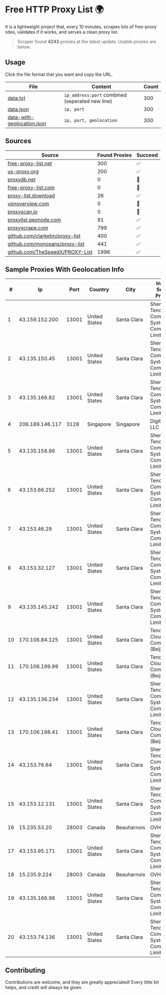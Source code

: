 
# Free HTTP Proxy List 🌍

It is a lightweight project that, every 10 minutes, scrapes lots of free-proxy sites, validates if it works, and serves a clean proxy list.


> Scraper found **4243** proxies at the latest update. Usable proxies are below.

## Usage

Click the file format that you want and copy the URL.


|File|Content|Count|
|----|-------|-----|
|[data.txt](https://raw.githubusercontent.com/themiralay/Proxy-List-World/master/data.txt)|`ip_address:port` combined (seperated new line)|300|
|[data.json](https://raw.githubusercontent.com/themiralay/Proxy-List-World/master/data.json)|`ip, port`|300|
|[data-with-geolocation.json](https://raw.githubusercontent.com/themiralay/Proxy-List-World/master/data-with-geolocation.json)|`ip, port, geolocation`|300|

## Sources

|Source|Found Proxies|Succeed|
|------|-------------|-------|
|[free-proxy-list.net](https://free-proxy-list.net)|300|✅|
|[us-proxy.org](https://www.us-proxy.org)|200|✅|
|[proxydb.net](http://proxydb.net)|0|🚫|
|[free-proxy-list.com](https://free-proxy-list.com/?page=&port=&type%5B%5D=http&type%5B%5D=https&up_time=0&search=Search)|0|🚫|
|[proxy-list.download](https://www.proxy-list.download/HTTP)|26|✅|
|[vpnoverview.com](https://vpnoverview.com/privacy/anonymous-browsing/free-proxy-servers)|0|🚫|
|[proxyscan.io](https://www.proxyscan.io)|0|🚫|
|[proxylist.geonode.com](https://proxylist.geonode.com/api/proxy-list?limit=300&page=1&sort_by=lastChecked&sort_type=desc&protocols=http,https)|81|✅|
|[proxyscrape.com](https://api.proxyscrape.com/v2/?request=displayproxies&protocol=http&timeout=10000&country=all&ssl=all&anonymity=all)|799|✅|
|[github.com/clarketm/proxy-list](https://raw.githubusercontent.com/clarketm/proxy-list/master/proxy-list-raw.txt)|400|✅|
|[github.com/monosans/proxy-list](https://raw.githubusercontent.com/monosans/proxy-list/main/proxies/http.txt)|441|✅|
|[github.com/TheSpeedX/PROXY-List](https://raw.githubusercontent.com/TheSpeedX/PROXY-List/master/http.txt)|1996|✅|


## Sample Proxies With Geolocation Info

|#|Ip|Port|Country|City|Internet Service Provider|
|-|--|----|-------|----|-------------------------|
|1|43.159.152.200|13001|United States|Santa Clara|Shenzhen Tencent Computer Systems Company Limited|
|2|43.135.150.45|13001|United States|Santa Clara|Shenzhen Tencent Computer Systems Company Limited|
|3|43.135.166.82|13001|United States|Santa Clara|Shenzhen Tencent Computer Systems Company Limited|
|4|206.189.146.117|3128|Singapore|Singapore|DigitalOcean, LLC|
|5|43.135.158.86|13001|United States|Santa Clara|Shenzhen Tencent Computer Systems Company Limited|
|6|43.153.66.252|13001|United States|Santa Clara|Shenzhen Tencent Computer Systems Company Limited|
|7|43.153.46.29|13001|United States|Santa Clara|Shenzhen Tencent Computer Systems Company Limited|
|8|43.153.32.127|13001|United States|Santa Clara|Shenzhen Tencent Computer Systems Company Limited|
|9|43.135.145.242|13001|United States|Santa Clara|Shenzhen Tencent Computer Systems Company Limited|
|10|170.106.84.125|13001|United States|Santa Clara|Tencent Cloud Computing (Beijing) Co|
|11|170.106.199.99|13001|United States|Santa Clara|Tencent Cloud Computing (Beijing) Co|
|12|43.135.136.234|13001|United States|Santa Clara|Shenzhen Tencent Computer Systems Company Limited|
|13|170.106.198.41|13001|United States|Santa Clara|Tencent Cloud Computing (Beijing) Co|
|14|43.153.76.64|13001|United States|Santa Clara|Shenzhen Tencent Computer Systems Company Limited|
|15|43.153.12.131|13001|United States|Santa Clara|Shenzhen Tencent Computer Systems Company Limited|
|16|15.235.53.20|28003|Canada|Beauharnois|OVH SAS|
|17|43.153.95.171|13001|United States|Santa Clara|Shenzhen Tencent Computer Systems Company Limited|
|18|15.235.9.224|28003|Canada|Beauharnois|OVH SAS|
|19|43.135.166.98|13001|United States|Santa Clara|Shenzhen Tencent Computer Systems Company Limited|
|20|43.153.74.136|13001|United States|Santa Clara|Shenzhen Tencent Computer Systems Company Limited|



## Contributing

Contributions are welcome, and they are greatly appreciated! Every
little bit helps, and credit will always be given.

